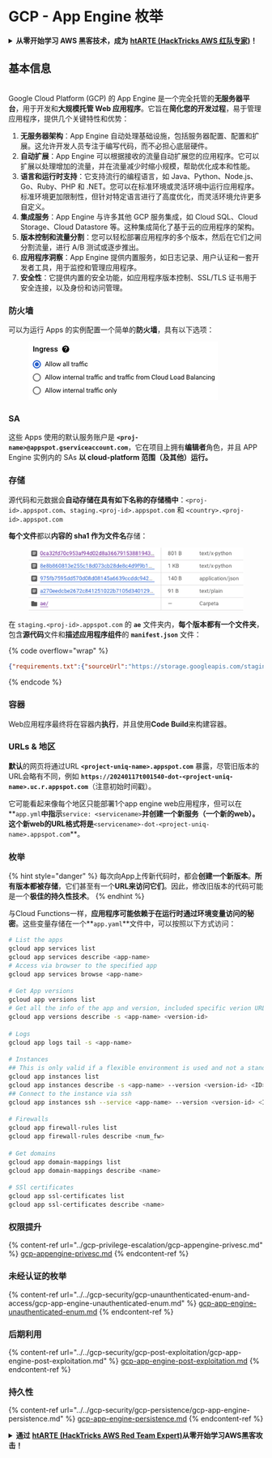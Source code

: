 # GCP - App Engine 枚举

<details>

<summary><strong>从零开始学习 AWS 黑客技术，成为</strong> <a href="https://training.hacktricks.xyz/courses/arte"><strong>htARTE (HackTricks AWS 红队专家)</strong></a><strong>！</strong></summary>

支持 HackTricks 的其他方式：

* 如果您想在 HackTricks 中看到您的**公司广告**或**下载 HackTricks 的 PDF**，请查看[**订阅计划**](https://github.com/sponsors/carlospolop)！
* 获取[**官方 PEASS & HackTricks 商品**](https://peass.creator-spring.com)
* 发现[**PEASS 家族**](https://opensea.io/collection/the-peass-family)，我们独家的[**NFT 集合**](https://opensea.io/collection/the-peass-family)
* **加入** 💬 [**Discord 群组**](https://discord.gg/hRep4RUj7f) 或 [**telegram 群组**](https://t.me/peass) 或在 **Twitter** 🐦 上**关注**我 [**@carlospolopm**](https://twitter.com/carlospolopm)**。**
* **通过向** [**HackTricks**](https://github.com/carlospolop/hacktricks) 和 [**HackTricks Cloud**](https://github.com/carlospolop/hacktricks-cloud) github 仓库提交 PR 来分享您的黑客技巧。

</details>

## 基本信息 <a href="#reviewing-app-engine-configurations" id="reviewing-app-engine-configurations"></a>

\
Google Cloud Platform (GCP) 的 App Engine 是一个完全托管的**无服务器平台**，用于开发和**大规模托管 Web 应用程序**。它旨在**简化您的开发过程**，易于管理应用程序，提供几个关键特性和优势：

1. **无服务器架构**：App Engine 自动处理基础设施，包括服务器配置、配置和扩展。这允许开发人员专注于编写代码，而不必担心底层硬件。
2. **自动扩展**：App Engine 可以根据接收的流量自动扩展您的应用程序。它可以扩展以处理增加的流量，并在流量减少时缩小规模，帮助优化成本和性能。
3. **语言和运行时支持**：它支持流行的编程语言，如 Java、Python、Node.js、Go、Ruby、PHP 和 .NET。您可以在标准环境或灵活环境中运行应用程序。标准环境更加限制性，但针对特定语言进行了高度优化，而灵活环境允许更多自定义。
4. **集成服务**：App Engine 与许多其他 GCP 服务集成，如 Cloud SQL、Cloud Storage、Cloud Datastore 等。这种集成简化了基于云的应用程序的架构。
5. **版本控制和流量分割**：您可以轻松部署应用程序的多个版本，然后在它们之间分割流量，进行 A/B 测试或逐步推出。
6. **应用程序洞察**：App Engine 提供内置服务，如日志记录、用户认证和一套开发者工具，用于监控和管理应用程序。
7. **安全性**：它提供内置的安全功能，如应用程序版本控制、SSL/TLS 证书用于安全连接，以及身份和访问管理。

### 防火墙

可以为运行 Apps 的实例配置一个简单的**防火墙**，具有以下选项：

<figure><img src="../../../.gitbook/assets/image (3) (1) (2).png" alt=""><figcaption></figcaption></figure>

### SA

这些 Apps 使用的默认服务账户是 **`<proj-name>@appspot.gserviceaccount.com`**，它在项目上拥有**编辑者**角色，并且 APP Engine 实例内的 SAs **以 cloud-platform 范围（及其他）运行。**

### 存储

源代码和元数据会**自动存储在具有如下名称的存储桶中**：`<proj-id>.appspot.com`、`staging.<proj-id>.appspot.com` 和 `<country>.<proj-id>.appspot.com`&#x20;

**每个文件**都以**内容的 sha1 作为文件名**存储：

<figure><img src="../../../.gitbook/assets/image (4) (6).png" alt=""><figcaption></figcaption></figure>

在 `staging.<proj-id>.appspot.com` 的 **`ae`** 文件夹内，**每个版本都有一个文件夹**，包含**源代码**文件和**描述应用程序组件**的 **`manifest.json`** 文件：

{% code overflow="wrap" %}
```json
{"requirements.txt":{"sourceUrl":"https://storage.googleapis.com/staging.onboarding-host-98efbf97812843.appspot.com/a270eedcbe2672c841251022b7105d340129d108","sha1Sum":"a270eedc_be2672c8_41251022_b7105d34_0129d108"},"main_test.py":{"sourceUrl":"https://storage.googleapis.com/staging.onboarding-host-98efbf97812843.appspot.com/0ca32fd70c953af94d02d8a36679153881943f32","sha1Sum":"0ca32fd7_0c953af9_4d02d8a ...
```
{% endcode %}

### 容器

Web应用程序最终将在容器内**执行**，并且使用**Code Build**来构建容器。

### URLs & 地区

**默认**的网页将通过URL **`<project-uniq-name>.appspot.com`** 暴露，尽管旧版本的URL会略有不同，例如 **`https://20240117t001540-dot-<project-uniq-name>.uc.r.appspot.com`**（注意初始时间戳）。

它可能看起来像每个地区只能部署1个app engine web应用程序，但可以在**`app.yml`**中指示**`service: <servicename>`**并创建一个新服务（一个新的web）。这个新web的URL格式将是**`<servicename>-dot-<project-uniq-name>.appspot.com`**。

### 枚举

{% hint style="danger" %}
每次向App上传新代码时，都会**创建一个新版本**。**所有版本都被存储**，它们甚至有一个**URL来访问它们**。因此，修改旧版本的代码可能是一个**极佳的持久性技术**。
{% endhint %}

与Cloud Functions一样，**应用程序可能依赖于在运行时通过环境变量访问的秘密**。这些变量存储在一个**`app.yaml`**文件中，可以按照以下方式访问：
```bash
# List the apps
gcloud app services list
gcloud app services describe <app-name>
# Access via browser to the specified app
gcloud app services browse <app-name>

# Get App versions
gcloud app versions list
# Get all the info of the app and version, included specific verion URL and the env
gcloud app versions describe -s <app-name> <version-id>

# Logs
gcloud app logs tail -s <app-name>

# Instances
## This is only valid if a flexible environment is used and not a standard one
gcloud app instances list
gcloud app instances describe -s <app-name> --version <version-id> <ID>
## Connect to the instance via ssh
gcloud app instances ssh --service <app-name> --version <version-id> <ID>

# Firewalls
gcloud app firewall-rules list
gcloud app firewall-rules describe <num_fw>

# Get domains
gcloud app domain-mappings list
gcloud app domain-mappings describe <name>

# SSl certificates
gcloud app ssl-certificates list
gcloud app ssl-certificates describe <name>
```
### 权限提升

{% content-ref url="../gcp-privilege-escalation/gcp-appengine-privesc.md" %}
[gcp-appengine-privesc.md](../gcp-privilege-escalation/gcp-appengine-privesc.md)
{% endcontent-ref %}

### 未经认证的枚举

{% content-ref url="../../gcp-security/gcp-unaunthenticated-enum-and-access/gcp-app-engine-unauthenticated-enum.md" %}
[gcp-app-engine-unauthenticated-enum.md](../../gcp-security/gcp-unaunthenticated-enum-and-access/gcp-app-engine-unauthenticated-enum.md)
{% endcontent-ref %}

### 后期利用

{% content-ref url="../../gcp-security/gcp-post-exploitation/gcp-app-engine-post-exploitation.md" %}
[gcp-app-engine-post-exploitation.md](../../gcp-security/gcp-post-exploitation/gcp-app-engine-post-exploitation.md)
{% endcontent-ref %}

### 持久性

{% content-ref url="../../gcp-security/gcp-persistence/gcp-app-engine-persistence.md" %}
[gcp-app-engine-persistence.md](../../gcp-security/gcp-persistence/gcp-app-engine-persistence.md)
{% endcontent-ref %}

<details>

<summary><strong>通过</strong> <a href="https://training.hacktricks.xyz/courses/arte"><strong>htARTE (HackTricks AWS Red Team Expert)</strong></a><strong>从零开始学习AWS黑客攻击！</strong></summary>

支持HackTricks的其他方式：

* 如果您想在**HackTricks中看到您的公司广告**或**下载HackTricks的PDF版本**，请查看[**订阅计划**](https://github.com/sponsors/carlospolop)！
* 获取[**官方PEASS & HackTricks商品**](https://peass.creator-spring.com)
* 探索[**PEASS家族**](https://opensea.io/collection/the-peass-family)，我们独家的[**NFTs系列**](https://opensea.io/collection/the-peass-family)
* **加入** 💬 [**Discord群组**](https://discord.gg/hRep4RUj7f) 或 [**telegram群组**](https://t.me/peass) 或在 **Twitter** 🐦 上**关注**我 [**@carlospolopm**](https://twitter.com/carlospolopm)**。**
* **通过向** [**HackTricks**](https://github.com/carlospolop/hacktricks) 和 [**HackTricks Cloud**](https://github.com/carlospolop/hacktricks-cloud) github仓库提交PR来分享您的黑客技巧。**

</details>
